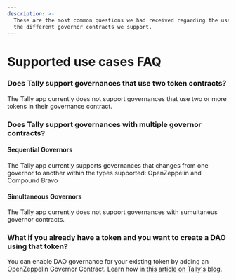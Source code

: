 ```yaml
---
description: >-
  These are the most common questions we had received regarding the use cases of
  the different governor contracts we support.
---
```


# Supported use cases FAQ

### Does Tally support governances that use two token contracts?

The Tally app currently does not support governances that use two or more tokens in their governance contract.

### Does Tally support governances with multiple governor contracts?

#### Sequential Governors

The Tally app currently supports governances that changes from one governor to another within the types supported: OpenZeppelin and Compound Bravo

#### Simultaneous Governors

The Tally app currently does not support governances with sumultaneus governor contracts.

### What if you already have a token and you want to create a DAO using that token?

You can enable DAO governance for your existing token by adding an OpenZeppelin Governor Contract. Learn how in [this article on Tally's blog](https://blog.tally.xyz/how-to-add-dao-governance-to-existing-token-contracts-397855f081ac).&#x20;

